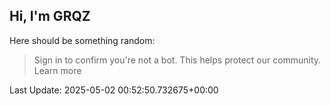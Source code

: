 ## Hi, I'm GRQZ
Here should be something random:  
> Sign in to confirm you're not a bot. This helps protect our community. Learn more


Last Update: 2025-05-02 00:52:50.732675+00:00
